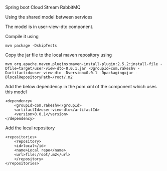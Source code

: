 Spring boot Cloud Stream RabbitMQ


Using the shared model between services

The model is in user-view-dto component.

Compile it using
```
mvn package -DskipTests
```

Copy the jar file to the local maven repository using
```
mvn org.apache.maven.plugins:maven-install-plugin:2.5.2:install-file -Dfile=target/user-view-dto-0.0.1.jar -DgroupId=com.rakeshv -Dartifactid=user-view-dto -Dversion=0.0.1 -Dpackaging=jar -DlocalRepositoryPath=/root/.m2
```

Add the below dependency in the pom.xml of the component which uses this model


```
<dependency>
	<groupId>com.rakeshv</groupId>
	<artifactId>user-view-dto</artifactId>
	<version>0.0.1</version>
</dependency>
```


Add the local repository

```
<repositories>
    <repository>
	<id>local</id>
	<name>Local repo</name>
	<url>file:/root/.m2</url>
    </repository>
</repositories>
```
